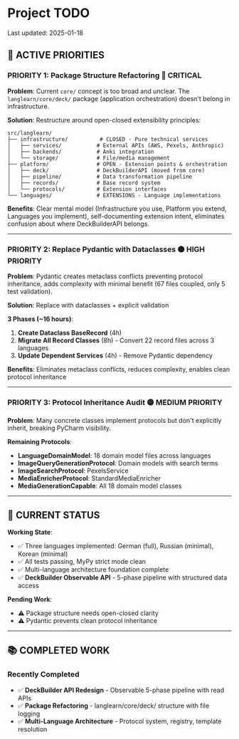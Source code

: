 # Project TODO

Last updated: 2025-01-18

## 🚨 ACTIVE PRIORITIES

### **PRIORITY 1: Package Structure Refactoring** 🔴 **CRITICAL**

**Problem**: Current `core/` concept is too broad and unclear. The `langlearn/core/deck/` package (application orchestration) doesn't belong in infrastructure.

**Solution**: Restructure around open-closed extensibility principles:
```
src/langlearn/
├── infrastructure/          # CLOSED - Pure technical services
│   ├── services/           # External APIs (AWS, Pexels, Anthropic)
│   ├── backends/           # Anki integration
│   └── storage/            # File/media management
├── platform/               # OPEN - Extension points & orchestration
│   ├── deck/               # DeckBuilderAPI (moved from core)
│   ├── pipeline/           # Data transformation pipeline
│   ├── records/            # Base record system
│   └── protocols/          # Extension interfaces
└── languages/              # EXTENSIONS - Language implementations
```

**Benefits**: Clear mental model (Infrastructure you use, Platform you extend, Languages you implement), self-documenting extension intent, eliminates confusion about where DeckBuilderAPI belongs.

---

### **PRIORITY 2: Replace Pydantic with Dataclasses** 🟠 **HIGH PRIORITY**

**Problem**: Pydantic creates metaclass conflicts preventing protocol inheritance, adds complexity with minimal benefit (67 files coupled, only 5 test validation).

**Solution**: Replace with dataclasses + explicit validation

**3 Phases (~16 hours)**:
1. **Create Dataclass BaseRecord** (4h)
2. **Migrate All Record Classes** (8h) - Convert 22 record files across 3 languages
3. **Update Dependent Services** (4h) - Remove Pydantic dependency

**Benefits**: Eliminates metaclass conflicts, reduces complexity, enables clean protocol inheritance

---

### **PRIORITY 3: Protocol Inheritance Audit** 🟡 **MEDIUM PRIORITY**

**Problem**: Many concrete classes implement protocols but don't explicitly inherit, breaking PyCharm visibility.

**Remaining Protocols**:
- **LanguageDomainModel**: 18 domain model files across languages
- **ImageQueryGenerationProtocol**: Domain models with search terms
- **ImageSearchProtocol**: PexelsService
- **MediaEnricherProtocol**: StandardMediaEnricher
- **MediaGenerationCapable**: All 18 domain model classes

---

## 🎯 CURRENT STATUS

**Working State**:
- ✅ Three languages implemented: German (full), Russian (minimal), Korean (minimal)
- ✅ All tests passing, MyPy strict mode clean
- ✅ Multi-language architecture foundation complete
- ✅ **DeckBuilder Observable API** - 5-phase pipeline with structured data access

**Pending Work**:
- ⚠️ Package structure needs open-closed clarity
- ⚠️ Pydantic prevents clean protocol inheritance

---

## 📚 COMPLETED WORK

### **Recently Completed**
- ✅ **DeckBuilder API Redesign** - Observable 5-phase pipeline with read APIs
- ✅ **Package Refactoring** - langlearn/core/deck/ structure with file logging
- ✅ **Multi-Language Architecture** - Protocol system, registry, template resolution